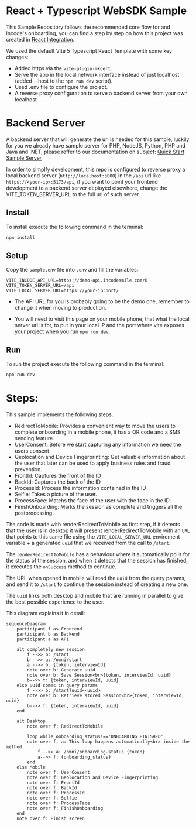 # React + Typescript WebSDK Sample

This Sample Repository follows the recommended core flow for and Incode's onboarding, you can find a step by step on how this project was created in [React Integration](https://developer.incode.com/docs/npm-integration-react).

We used the default Vite 5 Typescript React Template with some key changes:
* Added https via the `vite-plugin-mkcert`.
* Serve the app in the local network interface instead of just localhost (added --host to the `npm run dev` script).
* Used .env file to configure the project.
* A reverse proxy configuration to serve a backend server from your own localhost

# Backend Server
A backend server that will generate the url is needed for this sample,
luckily for you we already have sample server for PHP, NodeJS, Python,
PHP and Java and .NET, please reffer to our documentation on subject:
[Quick Start Sample Server](https://developer.incode.com/docs/quick-start-servers)

In order to simplfy development, this repo is configured to reverse
proxy a local backend server (`http://localhost:3000`) in the `/api`
url like `https://<your-ip>:5173/api`, if you want to point your
frontend development to a backend server deployed elsewhere, change
the VITE_TOKEN_SERVER_URL to the full url of such server.

## Install
To install execute the following command in the terminal:
```bash
npm install
```

## Setup
Copy the `sample.env` file into `.env` and fill the variables:

```env
VITE_INCODE_API_URL=https://demo-api.incodesmile.com/0
VITE_TOKEN_SERVER_URL=/api
VITE_LOCAL_SERVER_URL=https://your-ip:port/
```

* The API URL for you is probably going to be the demo one, remember to change it when moving to production.

* You will need to visit this page on your mobile phone, that what the local server url is for, to put in your local IP and the port where vite exposes your project when you run `npm run dev`.

## Run
To run the project execute the following command in the terminal:
```bash
npm run dev
```

# Steps:
This sample implements the following steps.
* RedirectToMobile: Provides a convenient way to move the users to complete onboarding in a mobile phone, it has a QR code and a SMS sending feature.
* UserConsent: Before we start capturing any information we need the users consent
* Geolocation and Device Fingerprinting: Get valuable information about the user that later can be used to apply business rules and fraud prevention.
* FrontId: Captures the front of the ID 
* BackId: Captures the back of the ID 
* ProcessId: Process the information contained in the ID
* Selfie: Takes a picture of the user.
* ProcessFace: Matchs the face of the user with the face in the ID.
* FinishOnboarding: Marks the session as complete and triggers all the postprocessing.

The code is made with renderRedirectToMobile as first step, if it detects that the user is in desktop it will
present renderRedirectToMobile with an `URL` that points to this same file using the `VITE_LOCAL_SERVER_URL`
enviroment variable + a generated `uuid` that we received from the call to `/start`.

The `renderRedirectToMobile` has a behaviour where it automatically polls for the status of the session, and
when it detects that the session has finished, it executes the `onSuccess` method to continue.

The URL when opened in mobile will read the `uuid` from the query params, and send it to `/start` to continue
the session instead of creating a new one.

The `uuid` links both desktop and mobile that are running in parallel to give the best possible experience to
the user.

This diagram explains it in detail:

```mermaid
sequenceDiagram
    participant f as Frontend
    participant b as Backend
    participant a as API
    
    alt completely new session
        f -->> b: /start
        b -->> a: /omni/start
        a -->> b: {token, interviewId}
        note over b: Generate uuid
        note over b: Save Session<br>{token, interviewId, uuid}
        b-->> f: {token, interviewId, uuid}
    else uuid comes in query params
        f -->> b: /start?uuid=<uuid>
        note over b: Retrieve stored Session<br>{token, interviewId, uuid}
        b-->> f: {token, interviewId, uuid}
    end

    alt Desktop
        note over f: RedirectToMobile
        
        loop while onboarding_status!=='ONBOARDING_FINISHED'
        note over f, a: This loop happens automatically<br> inside the method
            f -->> a: /omni/onboarding-status {token}
            a-->> f: {onboarding_status}
        end
    else Mobile
        note over f: UserConsent
        note over f: Geolocation and Device Fingerprinting
        note over f: FrontId
        note over f: BackId
        note over f: ProcessId
        note over f: Selfie
        note over f: ProcessFace
        note over f: FinishOnboarding
    end
    note over f: Finish screen
```
